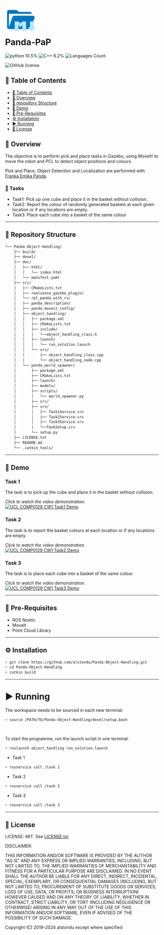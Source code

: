 <div align="left">
<h1 align="left">
<img src="https://raw.githubusercontent.com/PKief/vscode-material-icon-theme/ec559a9f6bfd399b82bb44393651661b08aaf7ba/icons/folder-markdown-open.svg" width="100" />
<br>Panda-PaP</h1>

<p align="left">
    
![python 10.5%](https://img.shields.io/badge/python-10.5%25-blue?style=flat-square)
![C++ 6.2%](https://img.shields.io/badge/C++-6.2%25-blue?style=flat-square)
![Languages Count](https://img.shields.io/github/languages/count/alstondu/Panda-Object-Handling?style=flat-square)

</p>
<img src="https://img.shields.io/github/license/alstondu/Panda-Object-Handling?style=flat-square&color=5D6D7E" alt="GitHub license" />

## 📖 Table of Contents
- [📖 Table of Contents](#-table-of-contents)
- [📍 Overview](#-overview)
- [📂 repository Structure](#-repository-structure)
- [🤖 Demo](#-demo)
- [🚀 Pre-Requisites](#-pre-requisites)
- [⚙️ Installation](#️-installation)
- [► Running](#-running)
- [📄 License](#-license)


## 📍 Overview

The objective is to perform pick and place tasks in Gazebo, using MoveIt!
to move the robot and PCL to detect object positions and colours.

Pick and Place, Object Detection and Localization are performed with [Franka Emika Panda](https://franka.de/).

### 🚀 Tasks
+ Task1: Pick up one cube and place it in the basket without collision.
+ Task2: Report the colour of randomly generated baskets at each given location or if any locations are empty.
+ Task3: Place each cube into a basket of the same colour

---
## 📂 Repository Structure

```sh
└── Panda-Object-Handling/
    ├── build/
    ├── devel/
    ├── doc/
    │   ├── html/
    │   │   └── index.html
    │   └── manifest.yaml
    ├── src/
    │   ├── CMakeLists.txt
    │   ├── realsense_gazebo_plugin/
    │   └── rpl_panda_with_rs/
    │   ├── panda_description/
    │   ├── panda_moveit_config/
    │   ├── object_handling/
    │   │   ├── package.xml
    │   │   ├── CMakeLists.txt
    │   │   ├── include/
    │   │   │   └──object_handling_class.h
    │   │   ├── launch/
    │   │   │   └── run_solution.launch
    │   │   └── src/
    │   │       ├── object_handling_class.cpp
    │   │       └── object_handling_node.cpp
    │   └── panda_world_spawner/
    │       ├── package.xml
    │       ├── CMakeLists.txt
    │       ├── launch/
    │       ├── models/
    │       ├── scripts/
    │       │   └── world_spawner.py
    │       ├── src/
    │       ├── srv/
    │       │   ├── Task1Service.srv
    │       │   ├── Task2Service.srv
    │       │   ├── Task3Service.srv
    │       │   └──TaskSetup.srv
    │       └── setup.py
    ├── LICENSE.txt
    ├── README.md
    └── .catkin_tools/
```

---
## 🤖 Demo
### Task 1
The task is to pick up the cube and place it in the basket without collision.

*Click to watch the video demonstration.*
[![UCL COMP0129 CW1 Task1 Demo](https://img.youtube.com/vi/x9lzZYu5evA/maxresdefault.jpg)](https://youtu.be/x9lzZYu5evA?si=-7IbD1lFVUl6R-C1 "UCL COMP0129 CW1 Task1 Demo")

### Task 2
The task is to report the basket colours at each location or if any locations are empty.

*Click to watch the video demonstration.*
[![UCL COMP0129 CW1 Task2 Demo](https://img.youtube.com/vi/eL6g-Ro2v_U/maxresdefault.jpg)](https://youtu.be/eL6g-Ro2v_U "UCL COMP0129 CW1 Task2 Demo")

### Task 3
The task is to place each cube into a basket of the same colour.

*Click to watch the video demonstration.*
[![UCL COMP0129 CW1 Task3 Demo](https://img.youtube.com/vi/Xb1QOhp2of8/maxresdefault.jpg)](https://youtu.be/Xb1QOhp2of8 "UCL COMP0129 CW1 Task3 Demo")

---
## 🚀 Pre-Requisites
+ ROS Noetic
+ MoveIt
+ Point Cloud Library

---
## ⚙️ Installation
```bash
> git clone https://github.com/alstondu/Panda-Object-Handling.git
> cd Panda-Object-Handling
> catkin build
```

---
# ► Running
The workspace needs to be sourced in each new terminal:
```bash
> source /PATH/TO/Panda-Object-Handling/devel/setup.bash
```
<br>

To start the programme, run the launch script in one terminal:
```bash
> roslaunch object_handling run_solution.launch
```
+ Task 1
```bash
> rosservice call /task 1
```
+ Task 2
```bash
> rosservice call /task 2
```
+ Task 3
```bash
> rosservice call /task 3
```

---
## 📄 License
LICENSE: MIT.  See [LICENSE.txt](LICENSE.txt)

DISCLAIMER:

THIS INFORMATION AND/OR SOFTWARE IS PROVIDED BY THE AUTHOR "AS IS" AND ANY
EXPRESS OR IMPLIED WARRANTIES, INCLUDING, BUT NOT LIMITED TO, THE IMPLIED
WARRANTIES OF MERCHANTABILITY AND FITNESS FOR A PARTICULAR PURPOSE ARE
DISCLAIMED. IN NO EVENT SHALL THE AUTHOR BE LIABLE FOR ANY DIRECT, INDIRECT,
INCIDENTAL, SPECIAL, EXEMPLARY, OR CONSEQUENTIAL DAMAGES (INCLUDING, BUT NOT
LIMITED TO, PROCUREMENT OF SUBSTITUTE GOODS OR SERVICES; LOSS OF USE, DATA, OR
PROFITS; OR BUSINESS INTERRUPTION) HOWEVER CAUSED AND ON ANY THEORY OF
LIABILITY, WHETHER IN CONTRACT, STRICT LIABILITY, OR TORT (INCLUDING NEGLIGENCE
OR OTHERWISE) ARISING IN ANY WAY OUT OF THE USE OF THIS INFORMATION AND/OR
SOFTWARE, EVEN IF ADVISED OF THE POSSIBILITY OF SUCH DAMAGE.

Copyright (C) 2019-2024 alstondu except where specified
